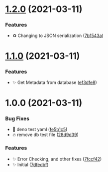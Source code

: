 # [1.2.0](https://github.com/josh-hemphill/maxminddb-deno/compare/v1.1.0...v1.2.0) (2021-03-11)


### Features

* :recycle: Changing to JSON serialization ([7b1543a](https://github.com/josh-hemphill/maxminddb-deno/commit/7b1543ac824134aebd3eeaf60cfae4f6073c37ad))

# [1.1.0](https://github.com/josh-hemphill/maxminddb-deno/compare/v1.0.0...v1.1.0) (2021-03-11)


### Features

* :sparkles: Get Metadata from database ([ef3dfe8](https://github.com/josh-hemphill/maxminddb-deno/commit/ef3dfe84493188c60bd08c30b8abe398b60be2b6))

# 1.0.0 (2021-03-11)


### Bug Fixes

* :bug: deno test yaml ([fe5b1c5](https://github.com/josh-hemphill/maxminddb-deno/commit/fe5b1c5ad9daec1ed8213ae1f24a7dfadcaaafb3))
* :fire: remove db test file ([28d9d39](https://github.com/josh-hemphill/maxminddb-deno/commit/28d9d391b1557fbcd0845b2047b128f582c607be))


### Features

* :sparkles: Error Checking, and other fixes ([7fccf42](https://github.com/josh-hemphill/maxminddb-deno/commit/7fccf429389758701986a3429f160cf04a021361))
* :sparkles: Initial ([7dfedbf](https://github.com/josh-hemphill/maxminddb-deno/commit/7dfedbfd9fd6406b889a1141e4753322b07532e3))
